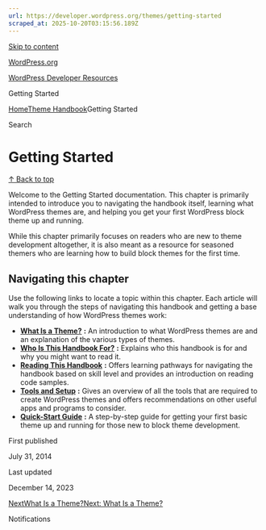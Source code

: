 ```yaml
---
url: https://developer.wordpress.org/themes/getting-started
scraped_at: 2025-10-20T03:15:56.189Z
---
```


[Skip to content](https://developer.wordpress.org/themes/getting-started/#wp--skip-link--target)

[WordPress.org](https://wordpress.org/)

[WordPress Developer Resources](https://developer.wordpress.org/)

Getting Started


[Home](https://developer.wordpress.org/)[Theme Handbook](https://developer.wordpress.org/themes/)Getting Started

Search

# Getting Started

[↑ Back to top](https://developer.wordpress.org/themes/getting-started/#wp--skip-link--target)

Welcome to the Getting Started documentation. This chapter is primarily intended to introduce you to navigating the handbook itself, learning what WordPress themes are, and helping you get your first WordPress block theme up and running.

While this chapter primarily focuses on readers who are new to theme development altogether, it is also meant as a resource for seasoned themers who are learning how to build block themes for the first time.

## Navigating this chapter

Use the following links to locate a topic within this chapter. Each article will walk you through the steps of navigating this handbook and getting a base understanding of how WordPress themes work:

- [**What Is a Theme?**](https://developer.wordpress.org/themes/getting-started/what-is-a-theme/) **:** An introduction to what WordPress themes are and an explanation of the various types of themes.
- [**Who Is This Handbook For?**](https://developer.wordpress.org/themes/getting-started/who-is-this-handbook-for/) **:** Explains who this handbook is for and why you might want to read it.
- [**Reading This Handbook**](https://developer.wordpress.org/themes/getting-started/reading-this-handbook/) **:** Offers learning pathways for navigating the handbook based on skill level and provides an introduction on reading code samples.
- [**Tools and Setup**](https://developer.wordpress.org/themes/getting-started/tools-and-setup/) **:** Gives an overview of all the tools that are required to create WordPress themes and offers recommendations on other useful apps and programs to consider.
- [**Quick-Start Guide**](https://developer.wordpress.org/themes/getting-started/quick-start-guide/) **:** A step-by-step guide for getting your first basic theme up and running for those new to block theme development.

First published

July 31, 2014

Last updated

December 14, 2023

[NextWhat Is a Theme?Next: What Is a Theme?](https://developer.wordpress.org/themes/getting-started/what-is-a-theme/)

Notifications